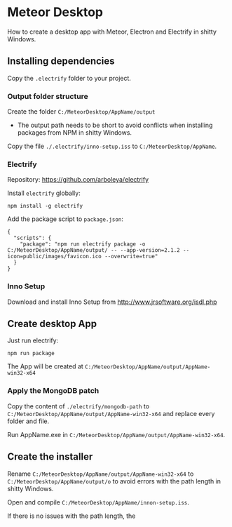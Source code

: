 # Meteor Desktop

How to create a desktop app with Meteor, Electron and Electrify in shitty Windows.

## Installing dependencies

Copy the `.electrify` folder to your project.

### Output folder structure

Create the folder `C:/MeteorDesktop/AppName/output`

* The output path needs to be short to avoid conflicts when installing packages from NPM in shitty Windows.

Copy the file `./.electrify/inno-setup.iss` to `C:/MeteorDesktop/AppName`.

### Electrify

Repository: https://github.com/arboleya/electrify

Install `electrify` globally:

    npm install -g electrify

Add the package script to `package.json`:

    {
      "scripts": {
        "package": "npm run electrify package -o C:/MeteorDesktop/AppName/output/ -- --app-version=2.1.2 --icon=public/images/favicon.ico --overwrite=true"
      }
    }

### Inno Setup

Download and install Inno Setup from http://www.jrsoftware.org/isdl.php

## Create desktop App

Just run electrify:

    npm run package

The App will be created at `C:/MeteorDesktop/AppName/output/AppName-win32-x64`

### Apply the MongoDB patch

Copy the content of `./electrify/mongodb-path` to `C:/MeteorDesktop/AppName/output/AppName-win32-x64` and replace every folder and file.

Run AppName.exe in `C:/MeteorDesktop/AppName/output/AppName-win32-x64`.

## Create the installer

Rename `C:/MeteorDesktop/AppName/output/AppName-win32-x64` to `C:/MeteorDesktop/AppName/output/o` to avoid errors with the path length in shitty Windows.

Open and compile `C:/MeteorDesktop/AppName/innon-setup.iss`.

If there is no issues with the path length, the 